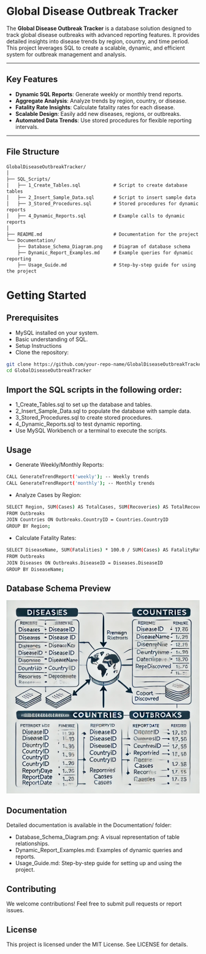 # Global Disease Outbreak Tracker

The **Global Disease Outbreak Tracker** is a database solution designed to track global disease outbreaks with advanced reporting features. It provides detailed insights into disease trends by region, country, and time period. This project leverages SQL to create a scalable, dynamic, and efficient system for outbreak management and analysis.

---

## **Key Features**
- **Dynamic SQL Reports**: Generate weekly or monthly trend reports.
- **Aggregate Analysis**: Analyze trends by region, country, or disease.
- **Fatality Rate Insights**: Calculate fatality rates for each disease.
- **Scalable Design**: Easily add new diseases, regions, or outbreaks.
- **Automated Data Trends**: Use stored procedures for flexible reporting intervals.

---

## **File Structure**
```plaintext
GlobalDiseaseOutbreakTracker/
│
├── SQL_Scripts/
│   ├── 1_Create_Tables.sql            # Script to create database tables
│   ├── 2_Insert_Sample_Data.sql       # Script to insert sample data
│   ├── 3_Stored_Procedures.sql        # Stored procedures for dynamic reports
│   ├── 4_Dynamic_Reports.sql          # Example calls to dynamic reports
│
├── README.md                          # Documentation for the project
└── Documentation/
    ├── Database_Schema_Diagram.png    # Diagram of database schema
    ├── Dynamic_Report_Examples.md     # Example queries for dynamic reporting
    ├── Usage_Guide.md                 # Step-by-step guide for using the project
```

# Getting Started

## Prerequisites
- MySQL installed on your system.
- Basic understanding of SQL.
- Setup Instructions
- Clone the repository:

 ```bash
git clone https://github.com/your-repo-name/GlobalDiseaseOutbreakTracker.git
cd GlobalDiseaseOutbreakTracker
 ```

## Import the SQL scripts in the following order:

- 1_Create_Tables.sql to set up the database and tables.
- 2_Insert_Sample_Data.sql to populate the database with sample data.
- 3_Stored_Procedures.sql to create stored procedures.
- 4_Dynamic_Reports.sql to test dynamic reporting.
- Use MySQL Workbench or a terminal to execute the scripts.

## Usage
- Generate Weekly/Monthly Reports:
 ```bash
CALL GenerateTrendReport('weekly'); -- Weekly trends
CALL GenerateTrendReport('monthly'); -- Monthly trends
 ```

- Analyze Cases by Region:
 ```bash
SELECT Region, SUM(Cases) AS TotalCases, SUM(Recoveries) AS TotalRecoveries, SUM(Fatalities) AS TotalFatalities
FROM Outbreaks
JOIN Countries ON Outbreaks.CountryID = Countries.CountryID
GROUP BY Region;
 ```

- Calculate Fatality Rates:
 ```bash
SELECT DiseaseName, SUM(Fatalities) * 100.0 / SUM(Cases) AS FatalityRate
FROM Outbreaks
JOIN Diseases ON Outbreaks.DiseaseID = Diseases.DiseaseID
GROUP BY DiseaseName;
 ```

## Database Schema Preview
![Project Logo](Documentation/Database_Schema_Diagram.png)

## Documentation
Detailed documentation is available in the Documentation/ folder:

- Database_Schema_Diagram.png: A visual representation of table relationships.
- Dynamic_Report_Examples.md: Examples of dynamic queries and reports.
- Usage_Guide.md: Step-by-step guide for setting up and using the project.

## Contributing
We welcome contributions! Feel free to submit pull requests or report issues.

## License
This project is licensed under the MIT License. See LICENSE for details.